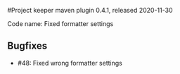#Project keeper maven plugin 0.4.1, released 2020-11-30

Code name: Fixed formatter settings

## Bugfixes

* #48: Fixed wrong formatter settings